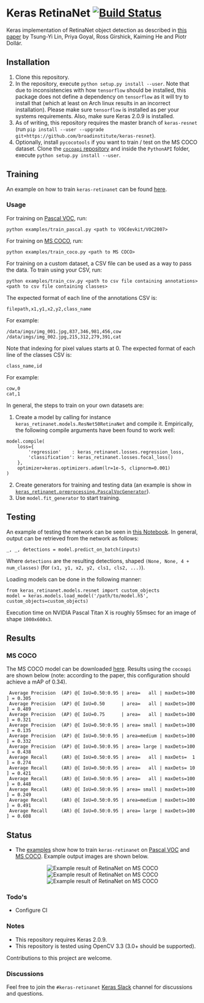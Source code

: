 # Keras RetinaNet [![Build Status](https://travis-ci.org/fizyr/keras-retinanet.svg?branch=master)](https://travis-ci.org/fizyr/keras-retinanet)
Keras implementation of RetinaNet object detection as described in [this paper](https://arxiv.org/abs/1708.02002) by Tsung-Yi Lin, Priya Goyal, Ross Girshick, Kaiming He and Piotr Dollár.

## Installation

1) Clone this repository.
2) In the repository, execute `python setup.py install --user`. Note that due to inconsistencies with how `tensorflow` should be installed, this package does not define a dependency on `tensorflow` as it will try to install that (which at least on Arch linux results in an incorrect installation). Please make sure `tensorflow` is installed as per your systems requirements. Also, make sure Keras 2.0.9 is installed.
3) As of writing, this repository requires the master branch of `keras-resnet` (run `pip install --user --upgrade git+https://github.com/broadinstitute/keras-resnet`).
4) Optionally, install `pycocotools` if you want to train / test on the MS COCO dataset. Clone the [`cocoapi` repository](https://github.com/cocodataset/cocoapi) and inside the `PythonAPI` folder, execute `python setup.py install --user`.

## Training
An example on how to train `keras-retinanet` can be found [here](https://github.com/delftrobotics/keras-retinanet/blob/master/examples/train_csv.py).

### Usage
For training on [Pascal VOC](http://host.robots.ox.ac.uk/pascal/VOC/), run:
```
python examples/train_pascal.py <path to VOCdevkit/VOC2007>
```

For training on [MS COCO](http://cocodataset.org/#home), run:
```
python examples/train_coco.py <path to MS COCO>
```

For training on a custom dataset, a CSV file can be used as a way to pass the data. To train using your CSV, run:
```
python examples/train_csv.py <path to csv file containing annotations> <path to csv file containing classes>
```

The expected format of each line of the annotations CSV is:
```
filepath,x1,y1,x2,y2,class_name
```

For example:
```
/data/imgs/img_001.jpg,837,346,981,456,cow
/data/imgs/img_002.jpg,215,312,279,391,cat
```
Note that indexing for pixel values starts at 0. The expected format of each line of the classes CSV is:
```
class_name,id
```

For example:
```
cow,0
cat,1
```

In general, the steps to train on your own datasets are:
1) Create a model by calling for instance `keras_retinanet.models.ResNet50RetinaNet` and compile it. Empirically, the following compile arguments have been found to work well:
```
model.compile(
    loss={
        'regression'    : keras_retinanet.losses.regression_loss,
        'classification': keras_retinanet.losses.focal_loss()
    },
    optimizer=keras.optimizers.adam(lr=1e-5, clipnorm=0.001)
)
```
2) Create generators for training and testing data (an example is show in [`keras_retinanet.preprocessing.PascalVocGenerator`](https://github.com/fizyr/keras-retinanet/blob/master/keras_retinanet/preprocessing/pascal_voc.py)).
3) Use `model.fit_generator` to start training.

## Testing
An example of testing the network can be seen in [this Notebook](https://github.com/delftrobotics/keras-retinanet/blob/master/examples/ResNet50RetinaNet%20-%20COCO%202017.ipynb). In general, output can be retrieved from the network as follows:
```
_, _, detections = model.predict_on_batch(inputs)
```

Where `detections` are the resulting detections, shaped `(None, None, 4 + num_classes)` (for `(x1, y1, x2, y2, cls1, cls2, ...)`).

Loading models can be done in the following manner:
```
from keras_retinanet.models.resnet import custom_objects
model = keras.models.load_model('/path/to/model.h5', custom_objects=custom_objects)
```

Execution time on NVIDIA Pascal Titan X is roughly 55msec for an image of shape `1000x600x3`.

## Results

### MS COCO
The MS COCO model can be downloaded [here](https://delftrobotics-my.sharepoint.com/personal/h_gaiser_fizyr_com/_layouts/15/guestaccess.aspx?docid=058cccfc5055047ad855e7f6e80625621&authkey=AVk9jMWYhYc_HF8bSh_Sxzw&expiration=2017-12-23T16%3A23%3A44.000Z&e=564924016c7a424fb552bfb3097dadda). Results using the `cocoapi` are shown below (note: according to the paper, this configuration should achieve a mAP of 0.34).

```
 Average Precision  (AP) @[ IoU=0.50:0.95 | area=   all | maxDets=100 ] = 0.305
 Average Precision  (AP) @[ IoU=0.50      | area=   all | maxDets=100 ] = 0.489
 Average Precision  (AP) @[ IoU=0.75      | area=   all | maxDets=100 ] = 0.321
 Average Precision  (AP) @[ IoU=0.50:0.95 | area= small | maxDets=100 ] = 0.135
 Average Precision  (AP) @[ IoU=0.50:0.95 | area=medium | maxDets=100 ] = 0.332
 Average Precision  (AP) @[ IoU=0.50:0.95 | area= large | maxDets=100 ] = 0.438
 Average Recall     (AR) @[ IoU=0.50:0.95 | area=   all | maxDets=  1 ] = 0.274
 Average Recall     (AR) @[ IoU=0.50:0.95 | area=   all | maxDets= 10 ] = 0.421
 Average Recall     (AR) @[ IoU=0.50:0.95 | area=   all | maxDets=100 ] = 0.448
 Average Recall     (AR) @[ IoU=0.50:0.95 | area= small | maxDets=100 ] = 0.249
 Average Recall     (AR) @[ IoU=0.50:0.95 | area=medium | maxDets=100 ] = 0.491
 Average Recall     (AR) @[ IoU=0.50:0.95 | area= large | maxDets=100 ] = 0.608
```

## Status
* The [examples](https://github.com/delftrobotics/keras-retinanet/tree/master/examples) show how to train `keras-retinanet` on [Pascal VOC](http://host.robots.ox.ac.uk/pascal/VOC/) and [MS COCO](http://cocodataset.org/). Example output images are shown below.

<p align="center">
  <img src="https://github.com/delftrobotics/keras-retinanet/blob/master/images/coco1.png" alt="Example result of RetinaNet on MS COCO"/>
  <img src="https://github.com/delftrobotics/keras-retinanet/blob/master/images/coco2.png" alt="Example result of RetinaNet on MS COCO"/>
  <img src="https://github.com/delftrobotics/keras-retinanet/blob/master/images/coco3.png" alt="Example result of RetinaNet on MS COCO"/>
</p>

### Todo's
* Configure CI

### Notes
* This repository requires Keras 2.0.9.
* This repository is tested using OpenCV 3.3 (3.0+ should be supported).

Contributions to this project are welcome.

### Discussions
Feel free to join the `#keras-retinanet` [Keras Slack](https://keras-slack-autojoin.herokuapp.com/) channel for discussions and questions.
